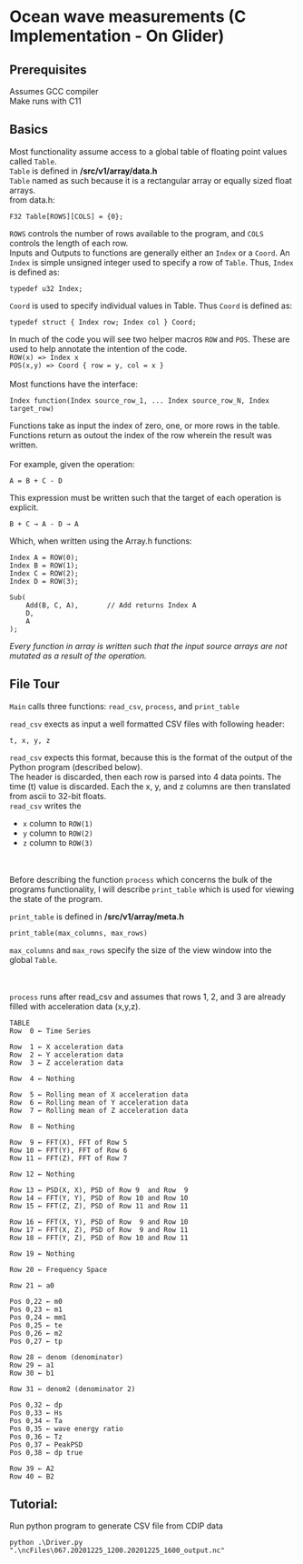 # Ocean wave measurements (C Implementation - On Glider)


## Prerequisites 
Assumes GCC compiler\
Make runs with C11

## Basics

Most functionality assume access to a global table of floating point values called `Table`.\
`Table` is defined in **/src/v1/array/data.h**\
`Table` named as such because it is a rectangular array or equally sized float arrays.\
from data.h:
```
F32 Table[ROWS][COLS] = {0};
```
`ROWS` controls the number of rows available to the program, and `COLS` controls the length of each row. \
Inputs and Outputs to functions are generally either an `Index` or a `Coord`. An `Index` is simple unsigned integer used to specify a row of `Table`. Thus, `Index` is defined as:
```
typedef u32 Index;
```
 `Coord` is used to specify individual values in Table. Thus `Coord` is defined as:
 ```
typedef struct { Index row; Index col } Coord;
 ```

In much of the code you will see two helper macros `ROW` and `POS`. These are used to help annotate the intention of the code.
\
`ROW(x) => Index x`\
`POS(x,y) => Coord { row = y, col = x }`
\
\
Most functions have the interface:
```
Index function(Index source_row_1, ... Index source_row_N, Index target_row)
```
Functions take as input the index of zero, one, or more rows in the table.\
Functions return as outout the index of the row wherein the result was written.
\
\
For example, given the operation:
```
A = B + C - D
```
This expression must be written such that the target of each operation is explicit.
```
B + C → A - D → A
```
Which, when written using the Array.h functions:
```
Index A = ROW(0);
Index B = ROW(1);
Index C = ROW(2);
Index D = ROW(3);

Sub(
	Add(B, C, A),		// Add returns Index A
	D,
	A
);
```
*Every function in array is written such that the input source arrays are not mutated as a result of the operation.*

## File Tour
`Main` calls three functions: `read_csv`, `process`, and `print_table`

`read_csv` exects as input a well formatted CSV files with following header:
```
t, x, y, z
```
`read_csv` expects this format, because this is the format of the output of the Python program (described below).\
The header is discarded, then each row is parsed into 4 data points. The time (t) value is discarded.
Each the x, y, and z columns are then translated from ascii to 32-bit floats.
\
`read_csv` writes the
- `x` column to `ROW(1)`
- `y` column to `ROW(2)`
- `z` column to `ROW(3)`
 
\
\
Before describing the function `process` which concerns the bulk of the programs functionality, I will describe `print_table` which is used for viewing the state of the program.

`print_table` is defined in **/src/v1/array/meta.h**
```
print_table(max_columns, max_rows)
```
`max_columns` and `max_rows` specify the size of the view window into the global `Table`.

\
\
`process` runs after read_csv and assumes that rows 1, 2, and 3 are already filled with acceleration data (x,y,z).
```
TABLE
Row  0 ← Time Series

Row  1 ← X acceleration data
Row  2 ← Y acceleration data
Row  3 ← Z acceleration data

Row  4 ← Nothing

Row  5 ← Rolling mean of X acceleration data
Row  6 ← Rolling mean of Y acceleration data
Row  7 ← Rolling mean of Z acceleration data

Row  8 ← Nothing

Row  9 ← FFT(X), FFT of Row 5
Row 10 ← FFT(Y), FFT of Row 6
Row 11 ← FFT(Z), FFT of Row 7

Row 12 ← Nothing

Row 13 ← PSD(X, X), PSD of Row 9  and Row  9
Row 14 ← FFT(Y, Y), PSD of Row 10 and Row 10
Row 15 ← FFT(Z, Z), PSD of Row 11 and Row 11

Row 16 ← FFT(X, Y), PSD of Row  9 and Row 10
Row 17 ← FFT(X, Z), PSD of Row  9 and Row 11
Row 18 ← FFT(Y, Z), PSD of Row 10 and Row 11

Row 19 ← Nothing

Row 20 ← Frequency Space

Row 21 ← a0

Pos 0,22 ← m0
Pos 0,23 ← m1
Pos 0,24 ← mm1
Pos 0,25 ← te
Pos 0,26 ← m2
Pos 0,27 ← tp

Row 28 ← denom (denominator)
Row 29 ← a1
Row 30 ← b1

Row 31 ← denom2 (denominator 2)

Pos 0,32 ← dp
Pos 0,33 ← Hs
Pos 0,34 ← Ta
Pos 0,35 ← wave energy ratio
Pos 0,36 ← Tz
Pos 0,37 ← PeakPSD
Pos 0,38 ← dp true

Row 39 ← A2
Row 40 ← B2

```

## Tutorial:
Run python program to generate CSV file from CDIP data
```
python .\Driver.py ".\ncFiles\067.20201225_1200.20201225_1600_output.nc"
```


